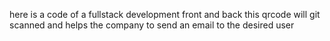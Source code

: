 here is a code of a fullstack development front and back
this qrcode will git scanned and helps the company to send an email to the desired user
